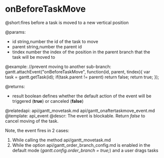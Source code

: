 onBeforeTaskMove
=============
@short:fires before a task is moved to a new vertical position
	


@params: 
- id			string,number			the id of the task to move
- parent		string,number			the parent id
- tindex		number					the index of the position in the parent branch that the task will be moved to 

@example:
//prevent moving to another sub-branch:
gantt.attachEvent("onBeforeTaskMove", function(id, parent, tindex){
	var task = gantt.getTask(id);
	if(task.parent != parent)
		return false;
	return true;
});

@returns:  
  - result     boolean       defines whether the default action of the event will be triggered (<b>true</b>) or canceled (<b>false</b>) 


@relatedapi: 
	api/gantt_movetask.md
	api/gantt_onaftertaskmove_event.md
@template:	api_event
@descr:
The event is blockable. Return *false* to cancel moving of the task.

Note, the event fires in 2 cases:

1. While calling the method api/gantt_movetask.md 
2. While the option api/gantt_order_branch_config.md is enabled in the default mode (*gantt.config.order_branch = true;*) and a user drags tasks 
